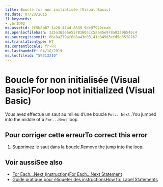 ```yaml
---
title: Boucle for non initialisée (Visual Basic)
ms.date: 07/20/2015
f1_keywords:
- vbrID92
ms.assetid: 7f5b8b87-1a28-474d-8639-9de97922ceab
ms.openlocfilehash: 225a363e5e5578160acc5aa45e978a0339b546c4
ms.sourcegitcommit: 0be8a279af6d8a43e03141e349d3efd5d35f8767
ms.translationtype: HT
ms.contentlocale: fr-FR
ms.lasthandoff: 04/18/2019
ms.locfileid: "59313210"
---
```

# <a name="for-loop-not-initialized-visual-basic"></a><span data-ttu-id="cf064-102">Boucle for non initialisée (Visual Basic)</span><span class="sxs-lookup"><span data-stu-id="cf064-102">For loop not initialized (Visual Basic)</span></span>
<span data-ttu-id="cf064-103">Vous avez effectué un saut au milieu d’une boucle `For...Next` .</span><span class="sxs-lookup"><span data-stu-id="cf064-103">You jumped into the middle of a `For...Next` loop.</span></span>  
  
## <a name="to-correct-this-error"></a><span data-ttu-id="cf064-104">Pour corriger cette erreur</span><span class="sxs-lookup"><span data-stu-id="cf064-104">To correct this error</span></span>  
  
1. <span data-ttu-id="cf064-105">Supprimez le saut dans la boucle.</span><span class="sxs-lookup"><span data-stu-id="cf064-105">Remove the jump into the loop.</span></span>  
  
## <a name="see-also"></a><span data-ttu-id="cf064-106">Voir aussi</span><span class="sxs-lookup"><span data-stu-id="cf064-106">See also</span></span>

- [<span data-ttu-id="cf064-107">For Each...Next (instruction)</span><span class="sxs-lookup"><span data-stu-id="cf064-107">For Each...Next Statement</span></span>](../../visual-basic/language-reference/statements/for-each-next-statement.md)
- [<span data-ttu-id="cf064-108">Guide pratique pour étiqueter des instructions</span><span class="sxs-lookup"><span data-stu-id="cf064-108">How to: Label Statements</span></span>](../../visual-basic/programming-guide/program-structure/how-to-label-statements.md)
